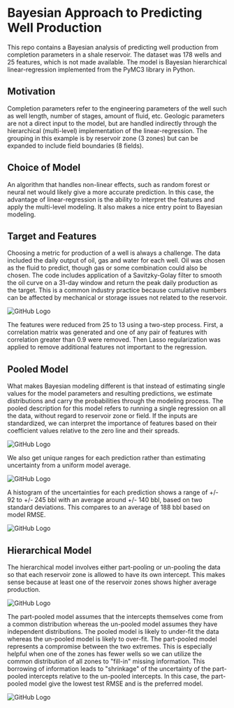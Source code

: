 # Bayesian Approach to Predicting Well Production

This repo contains a Bayesian analysis of predicting well production from completion parameters in a shale reservoir.  The dataset was 178 wells and 25 features, which is not made available.  The model is Bayesian hierarchical linear-regression implemented from the PyMC3 library in Python.

## Motivation

Completion parameters refer to the engineering parameters of the well such as well length, number of stages, amount of fluid, etc.  Geologic parameters are not a direct input to the model, but are handled indirectly through the hierarchical (multi-level) implementation of the linear-regression.  The grouping in this example is by reservoir zone (3 zones) but can be expanded to include field boundaries (8 fields).

## Choice of Model

An algorithm that handles non-linear effects, such as random forest or neural net would likely give a more accurate prediction.  In this case, the advantage of linear-regression is the ability to interpret the features and apply the multi-level modeling.  It also makes a nice entry point to Bayesian modeling.

## Target and Features

Choosing a metric for production of a well is always a challenge.  The data included the daily output of oil, gas and water for each well.  Oil was chosen as the fluid to predict, though gas or some combination could also be chosen.  The code includes application of a Savitzky-Golay filter to smooth the oil curve on a 31-day window and return the peak daily production as the target.  This is a common industry practice because cumulative numbers can be affected by mechanical or storage issues not related to the reservoir.

![GitHub Logo](/images/production_plot.png)

The features were reduced from 25 to 13 using a two-step process.  First, a correlation matrix was generated and one of any pair of features with correlation greater than 0.9 were removed.  Then Lasso regularization was applied to remove additional features not important to the regression.

## Pooled Model

What makes Bayesian modeling different is that instead of estimating single values for the model parameters and resulting predictions, we estimate distributions and carry the probabilities through the modeling process.  The pooled description for this model refers to running a single regression on all the data, without regard to reservoir zone or field.  If the inputs are standardized, we can interpret the importance of features based on their coefficient values relative to the zero line and their spreads.

![GitHub Logo](/images/coeff_pooled.png)

We also get unique ranges for each prediction rather than estimating uncertainty from a uniform model average.

![GitHub Logo](/images/pred_pooled.png)

A histogram of the uncertainties for each prediction shows a range of +/- 92 to +/- 245 bbl with an average around +/- 140 bbl, based on two standard deviations.  This compares to an average of 188 bbl based on model RMSE.

![GitHub Logo](/images/pred_uncertainty.png)

## Hierarchical Model

The hierarchical model involves either part-pooling or un-pooling the data so that each reservoir zone is allowed to have its own intercept.  This makes sense because at least one of the reservoir zones shows higher average production.

![GitHub Logo](/images/reservoir_violinplot.png)

The part-pooled model assumes that the intercepts themselves come from a common distribution whereas the un-pooled model assumes they have independent distributions.  The pooled model is likely to under-fit the data whereas the un-pooled model is likely to over-fit.  The part-pooled model represents a compromise between the two extremes.  This is especially helpful when one of the zones has fewer wells so we can utilize the common distribution of all zones to "fill-in" missing information.  This borrowing of information leads to "shrinkage" of the uncertainty of the part-pooled intercepts relative to the un-pooled intercepts.  In this case, the part-pooled model give the lowest test RMSE and is the preferred model.

![GitHub Logo](/images/b0_dist_reservoir_rm.png)
